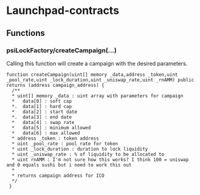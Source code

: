 # Launchpad-contracts

## Functions 

### psiLockFactory/createCampaign(...)
Calling this function will create a campaign with the desired parameters.

```solidity
function createCampaign(uint[] memory _data,address _token,uint _pool_rate,uint _lock_duration,uint _uniswap_rate,uint _rnAMM) public returns (address campaign_address) {
  /**
  * uint[] memory _data : uint array with parameters for campaign
  *   data[0] : soft cap
  *.  data[1] : hard cap
  *   data[2] : start date
  *.  data[3] : end date
  *   data[4] : swap rate
  *   data[5] : minimum allowed
  *   data[6] : max allowed
  * address _token : token address
  * uint _pool_rate : pool rate for token
  * uint _lock_duration : duration to lock liquidity
  * uint _uniswap_rate : % of liquidity to be allocated to 
  * uint rnAMM : I'm not sure how this works? I think 100 = uniswap and 0 equals sushi but i need to work this out
  *
  * returns campaign address for ICO
  */
 }

```
